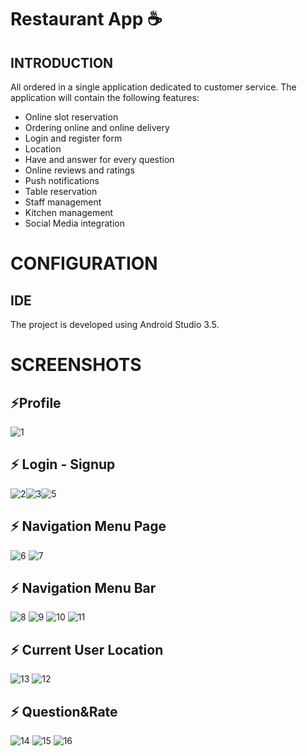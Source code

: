# Restaurant App :coffee: 

## INTRODUCTION
All ordered in a single application dedicated to customer service.
The application will contain the following features:
* Online slot reservation 
* Ordering online and online delivery
* Login and register form
* Location
* Have and answer for every question
* Online reviews and ratings
* Push notifications
* Table reservation
* Staff management
* Kitchen management
* Social Media integration

# CONFIGURATION
## IDE

The project is developed using Android Studio 3.5.

# SCREENSHOTS
 ## ⚡Profile
![1](https://user-images.githubusercontent.com/44116298/123420495-e5723580-d5bb-11eb-8e3c-7061f85d8070.png)


 ## ⚡ Login - Signup
![2](https://user-images.githubusercontent.com/44116298/123417400-03d63200-d5b8-11eb-9f2a-7e2a07de114b.png)![3](https://user-images.githubusercontent.com/44116298/123417490-1badb600-d5b8-11eb-8801-2a8add1b9185.png)![5](https://user-images.githubusercontent.com/44116298/123417517-236d5a80-d5b8-11eb-84e7-9df3e2e67ada.png)

## ⚡ Navigation Menu Page
![6](https://user-images.githubusercontent.com/44116298/123417670-57488000-d5b8-11eb-9a92-5cc445b8f5e4.png)
![7](https://user-images.githubusercontent.com/44116298/123417714-64656f00-d5b8-11eb-8555-8e50e14de3e9.png)

## ⚡ Navigation Menu Bar
![8](https://user-images.githubusercontent.com/44116298/123418282-29177000-d5b9-11eb-9061-7e0b755ae0ff.png)
![9](https://user-images.githubusercontent.com/44116298/123418369-46e4d500-d5b9-11eb-9c41-eccbb437c00d.png)
![10](https://user-images.githubusercontent.com/44116298/123418395-4c421f80-d5b9-11eb-8db8-8148a8c429c2.png)
![11](https://user-images.githubusercontent.com/44116298/123418412-4f3d1000-d5b9-11eb-90ff-d94151e846ba.png)

## ⚡ Current User Location
![13](https://user-images.githubusercontent.com/44116298/123418546-74ca1980-d5b9-11eb-8855-7f460caab2b9.png)
![12](https://user-images.githubusercontent.com/44116298/123418521-6e3ba200-d5b9-11eb-9dc4-9cb56509081e.png)

## ⚡ Question&Rate
![14](https://user-images.githubusercontent.com/44116298/123418638-93c8ab80-d5b9-11eb-9f4d-24f095aeaff2.png)
![15](https://user-images.githubusercontent.com/44116298/123418679-a0e59a80-d5b9-11eb-8bfc-40c6a0a0b060.png)
![16](https://user-images.githubusercontent.com/44116298/123418725-acd15c80-d5b9-11eb-8608-21c939240401.png)







